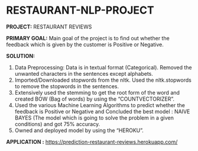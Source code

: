 # RESTAURANT-NLP-PROJECT

**PROJECT:** RESTAURANT REVIEWS

**PRIMARY GOAL:** Main goal of the project is to find out whether the feedback which is given by the customer is Positive or Negative.

**SOLUTION:**
1. Data Preprocessing: Data is in textual format (Categorical). Removed the unwanted characters in the sentences except alphabets.
2. Imported/Downloaded stopwords from the nltk. Used the nltk.stopwords to remove the stopwords in the sentences.
3. Extensively used the stemming to get the root form of the word and created BOW (Bag of words) by using the “COUNTVECTORIZER”.
4. Used the various Machine Learning Algorithms to predict whether the feedback is Positive or Negative and Concluded the best model : NAIVE BAYES (The model which is going to solve the problem in a given conditions) and got 75% accuracy.
5. Owned and deployed model by using the “HEROKU”.

**APPLICATION :** https://prediction-restaurant-reviews.herokuapp.com/
